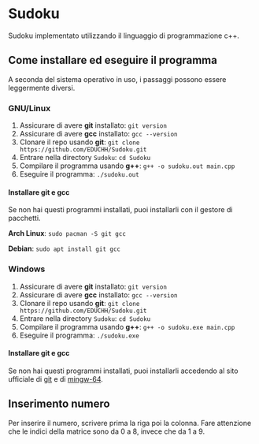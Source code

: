 # Sudoku
Sudoku implementato utilizzando il linguaggio di programmazione c++.

## Come installare ed eseguire il programma
A seconda del sistema operativo in uso, i passaggi possono essere leggermente diversi.

### GNU/Linux
1. Assicurare di avere **git** installato: `git version`
2. Assicurare di avere **gcc** installato: `gcc --version` 
3. Clonare il repo usando **git**: `git clone https://github.com/EDUCHH/Sudoku.git`
4. Entrare nella directory `Sudoku`: `cd Sudoku`
5. Compilare il programma usando **g++**: `g++ -o sudoku.out main.cpp`
6. Eseguire il programma: `./sudoku.out`

#### Installare git e gcc
Se non hai questi programmi installati, puoi installarli con il gestore di pacchetti.

**Arch Linux**: `sudo pacman -S git gcc`

**Debian**: `sudo apt install git gcc`

### Windows
1. Assicurare di avere **git** installato: `git version`
2. Assicurare di avere **gcc** installato: `gcc --version` 
3. Clonare il repo usando **git**: `git clone https://github.com/EDUCHH/Sudoku.git`
4. Entrare nella directory `Sudoku`: `cd Sudoku`
5. Compilare il programma usando **g++**: `g++ -o sudoku.exe main.cpp`
6. Eseguire il programma: `./sudoku.exe`

#### Installare git e gcc
Se non hai questi programmi installati, puoi installarli accedendo al sito ufficiale di [git](https://git-scm.com/) e di [mingw-64](https://www.mingw-w64.org/).

## Inserimento numero
Per inserire il numero, scrivere prima la riga poi la colonna.
Fare attenzione che le indici della matrice sono da 0 a 8, invece che da 1 a 9.

